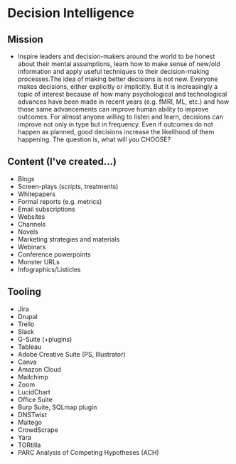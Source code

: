 # Decision Intelligence
## Mission
* Inspire leaders and decision-makers around the world to be honest about their mental assumptions, learn how to make sense of new/old information and apply useful techniques to their decision-making processes.The idea of making better decisions is not new. Everyone makes decisions, either explicitly or implicitly. But it is increasingly a topic of interest because of how many psychological and technological advances have been made in recent years (e.g. fMRI, ML, etc.) and how those same advancements can improve human ability to improve outcomes. For almost anyone willing to listen and learn, decisions can improve not only in type but in frequency. Even if outcomes do not happen as planned, good decisions increase the likelihood of them happening. 
The question is, what will you CHOOSE?  


## Content (I've created...)
* Blogs 
* Screen-plays (scripts, treatments)
* Whitepapers 
* Formal reports (e.g. metrics)
* Email subscriptions
* Websites
* Channels
* Novels
* Marketing strategies and materials
* Webinars
* Conference powerpoints
* Monster URLs
* Infographics/Listicles

## Tooling
* Jira
* Drupal
* Trello
* Slack
* G-Suite (+plugins)
* Tableau
* Adobe Creative Suite (PS, Illustrator)
* Canva
* Amazon Cloud
* Mailchimp
* Zoom
* LucidChart
* Office Suite
* Burp Suite, SQLmap plugin
* DNSTwist
* Maltego
* CrowdScrape
* Yara
* TORtilla 
* PARC Analysis of Competing Hypotheses (ACH)

